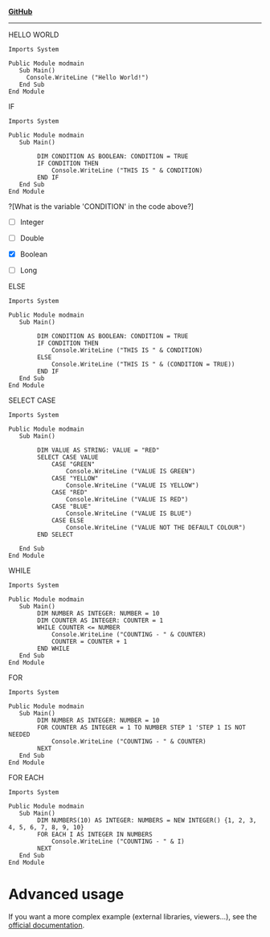 
[**GitHub**](https://github.com/SarahRawlinson)

---
HELLO WORLD
```vb.net runnable
Imports System

Public Module modmain
   Sub Main()
     Console.WriteLine ("Hello World!")
   End Sub
End Module
```
IF

```vb.net runnable
Imports System

Public Module modmain
   Sub Main()

        DIM CONDITION AS BOOLEAN: CONDITION = TRUE
        IF CONDITION THEN
            Console.WriteLine ("THIS IS " & CONDITION)
        END IF
   End Sub
End Module
```

?[What is the variable 'CONDITION' in the code above?]
-[ ] Integer
-[ ] Double
-[x] Boolean
-[ ] Long


ELSE

```vb.net runnable
Imports System

Public Module modmain
   Sub Main()

        DIM CONDITION AS BOOLEAN: CONDITION = TRUE
        IF CONDITION THEN
            Console.WriteLine ("THIS IS " & CONDITION)
        ELSE
            Console.WriteLine ("THIS IS " & (CONDITION = TRUE))
        END IF
   End Sub
End Module
```

SELECT CASE

```vb.net runnable
Imports System

Public Module modmain
   Sub Main()

        DIM VALUE AS STRING: VALUE = "RED"
        SELECT CASE VALUE
            CASE "GREEN"
                Console.WriteLine ("VALUE IS GREEN")
            CASE "YELLOW"
                Console.WriteLine ("VALUE IS YELLOW")
            CASE "RED"
                Console.WriteLine ("VALUE IS RED")
            CASE "BLUE"
                Console.WriteLine ("VALUE IS BLUE")
            CASE ELSE
                Console.WriteLine ("VALUE NOT THE DEFAULT COLOUR")
        END SELECT
        
   End Sub
End Module
```

WHILE

```vb.net runnable
Imports System

Public Module modmain
   Sub Main()
        DIM NUMBER AS INTEGER: NUMBER = 10
        DIM COUNTER AS INTEGER: COUNTER = 1
        WHILE COUNTER <= NUMBER
            Console.WriteLine ("COUNTING - " & COUNTER)
            COUNTER = COUNTER + 1
        END WHILE
   End Sub
End Module
```
FOR

```vb.net runnable
Imports System

Public Module modmain
   Sub Main()
        DIM NUMBER AS INTEGER: NUMBER = 10
        FOR COUNTER AS INTEGER = 1 TO NUMBER STEP 1 'STEP 1 IS NOT NEEDED
            Console.WriteLine ("COUNTING - " & COUNTER)
        NEXT
   End Sub
End Module
```

FOR EACH

```vb.net runnable
Imports System

Public Module modmain
   Sub Main()
        DIM NUMBERS(10) AS INTEGER: NUMBERS = NEW INTEGER() {1, 2, 3, 4, 5, 6, 7, 8, 9, 10}
        FOR EACH I AS INTEGER IN NUMBERS
            Console.WriteLine ("COUNTING - " & I)
        NEXT 
   End Sub
End Module
```


# Advanced usage

If you want a more complex example (external libraries, viewers...), see the [official documentation](https://tech.io/playgrounds/408/tech-io-documentation).
